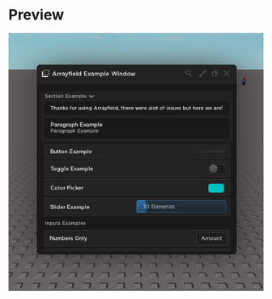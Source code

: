 # Preview 
![a](https://raw.githubusercontent.com/picogoat/Roblox-UI-Libs/main/Arrayfield/Preview.PNG)
